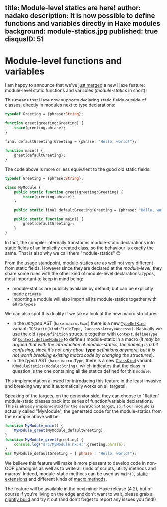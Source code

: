title: Module-level statics are here!
author: nadako
description: It is now possible to define functions and variables directly in Haxe modules
background: module-statics.jpg
published: true
disqusID: 51
---
# Module-level functions and variables

I am happy to announce that we've [just merged](https://github.com/HaxeFoundation/haxe/pull/8460) a new Haxe feature: module-level static functions and variables (_module-statics_ in short)!

This means that Haxe now supports declaring static fields outside of classes, directly in modules next to type declarations:

```haxe
typedef Greeting = {phrase:String};

function greet(greeting:Greeting) {
	trace(greeting.phrase);
}

final defaultGreeting:Greeting = {phrase: "Hello, world!"};

function main() {
	greet(defaultGreeting);
}
```

The code above is more or less equivalent to the good old static fields:

```haxe
typedef Greeting = {phrase:String};

class MyModule {
	public static function greet(greeting:Greeting) {
		trace(greeting.phrase);
	}

	public static final defaultGreeting:Greeting = {phrase: "Hello, world!"};

	public static function main() {
		greet(defaultGreeting);
	}
}
```

In fact, the compiler internally transforms module-static declarations into static fields of an implicitly created class, so the behaviour is exactly the same. That is also why we call them "module-statics" 😊

From the usage standpoint, module-statics are as well not very different from static fields. However since they are declared at the _module-level_, they share some rules with the other kind of module-level declarations: _types_, most important to keep in mind being:

 - module-statics are publicly available by default, but can be explicitly made `private`
 - importing a module will also import all its module-statics together with all its types

We can also spot this duality if we take a look at the new macro structures:

 * In the *untyped* AST (`haxe.macro.Expr`) there is a new [`TypeDefKind`](https://api.haxe.org/v/development/haxe/macro/TypeDefKind.html) variant: `TDStatic(kind:FieldType, ?access:Array<Access>)`. Basically we use the old [`TypeDefinition`](https://api.haxe.org/v/development/haxe/macro/TypeDefinition.html) structure together with [`Context.defineType`](https://api.haxe.org/v/development/haxe/macro/Context.html#defineType) or [`Context.defineModule`](https://api.haxe.org/v/development/haxe/macro/Context.html#defineModule) to define a module-static in a macro (*it may be argued that with the introduction of module-statics, the naming is a bit confusing, since it's not only about **type** definitions anymore, but it is not worth breaking existing macro code by changing the structures*).
 * In the *typed* AST (`haxe.macro.Type`) there is a new [`ClassKind`](https://api.haxe.org/v/development/haxe/macro/ClassKind.html) variant: `KModuleStatics(module:String)`, which indicates that the class in question is the one containing all the statics defined for this `module`.

This implementation allowed for introducing this feature in the least invasive and breaking way and it automatically works on all targets!

Speaking of the targets, on the generator side, they can choose to "flatten" module-static classes back into series of function/variable declarations. This is already implemented for the JavaScript target, so if our module is actually called "MyModule", the generated code for the module-statics from the example above will be:

```js
function MyModule_main() {
	MyModule_greet(MyModule_defaultGreeting);
}
function MyModule_greet(greeting) {
	console.log("src/MyModule.hx:4:",greeting.phrase);
}
var MyModule_defaultGreeting = { phrase : "Hello, world!"};
```

We believe this feature will make it more pleasant to develop code in non-OOP paradigms as well as to write all kinds of scripts, utility methods and macros! Indeed, module-static methods can be used as `main()`, [static extensions](https://haxe.org/manual/lf-static-extension.html) and different kinds of [macro methods](https://haxe.org/manual/macro.html).

The feature will be available in the next minor Haxe release (4.2), but of course if you're living on the edge and don't want to wait, please grab a [nightly build](https://build.haxe.org/) and try it out (and don't forget to report any issues you find!)
